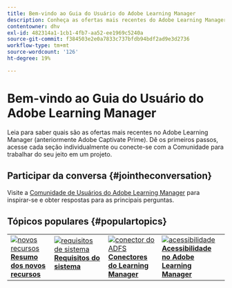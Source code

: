 ```yaml
---
title: Bem-vindo ao Guia do Usuário do Adobe Learning Manager
description: Conheça as ofertas mais recentes do Adobe Learning Manager (anteriormente Adobe Captivate Prime). Dê os primeiros passos, acesse cada seção individualmente ou conecte-se com a Comunidade para trabalhar do seu jeito em um projeto.
contentowner: dhv
exl-id: 482314a1-1cb1-4fb7-aa52-ee1969c5240a
source-git-commit: f384503e2e0a7833c737bfdb94bdf2ad9e3d2736
workflow-type: tm+mt
source-wordcount: '126'
ht-degree: 19%

---
```


# Bem-vindo ao Guia do Usuário do Adobe Learning Manager

Leia para saber quais são as ofertas mais recentes no Adobe Learning Manager (anteriormente Adobe Captivate Prime). Dê os primeiros passos, acesse cada seção individualmente ou conecte-se com a Comunidade para trabalhar do seu jeito em um projeto.

## Participar da conversa {#jointheconversation}

Visite a [Comunidade de Usuários do Adobe Learning Manager](https://community.adobe.com/t5/adobe-learning-manager/ct-p/ct-captivate-prime?page=1&amp;sort=latest_replies&amp;lang=all&amp;tabid=all) para inspirar-se e obter respostas para as principais perguntas.

## Tópicos populares {#populartopics}

<table style="table-layout:fixed">
 <tbody>
  <tr>
   <td>
    <a href="whats-new.md">
    <img alt="novos recursos" src="assets/prime-new.jpeg">
    </a>
    <div>
    <a href="whats-new.md"><strong>Resumo dos novos recursos</strong></a>
    </div>
   </td>
   <td>
    <a href="system-requirements.md">
    <img alt="requisitos de sistema" src="assets/prime-reqs.jpeg">
    </a>
    <a href="whats-new.md"><strong>Requisitos do sistema </strong></a>
    </p>
   </td>
   <td>
    <a href="integration-admin/feature-summary/connectors.md">
    <img alt="conector do ADFS" src="assets/prime-connector.jpeg">
    </a>
    <div>
    <a href="integration-admin/feature-summary/connectors.md"><strong>Conectores do Learning Manager</strong></a>
    </div>
   </td>
   <td>
    <a href="accessibility-learning-manager.md">
    <img alt="acessibilidade" src="assets/prime-accessibility.jpeg">
    </a>
    <div>
    <a href="accessibility-learning-manager.md"><strong>Acessibilidade no Adobe Learning Manager</strong></a>
    </div>
   </td>
  </tr>
 </tbody>
</table>
